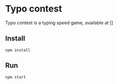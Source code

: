 # Typo contest

Typo contest is a typing speed game, available at []

## Install

`npm install`

## Run

`npm start`